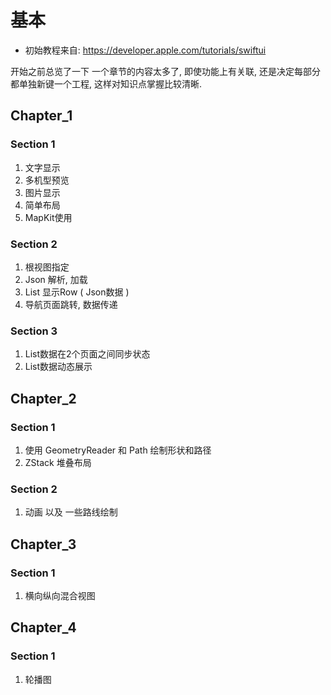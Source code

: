 
# 基本
- 初始教程来自: https://developer.apple.com/tutorials/swiftui

开始之前总览了一下
一个章节的内容太多了, 即使功能上有关联, 还是决定每部分都单独新键一个工程, 这样对知识点掌握比较清晰.

## Chapter_1

### Section 1

1. 文字显示
2. 多机型预览
3. 图片显示
4. 简单布局
5. MapKit使用

### Section 2

1. 根视图指定
2. Json 解析, 加载
3. List 显示Row ( Json数据 )
4. 导航页面跳转, 数据传递

### Section 3

1. List数据在2个页面之间同步状态
2. List数据动态展示

## Chapter_2

### Section 1

1. 使用 GeometryReader 和 Path 绘制形状和路径
2. ZStack 堆叠布局

### Section 2

1. 动画 以及 一些路线绘制

## Chapter_3

### Section 1

1. 横向纵向混合视图

## Chapter_4

### Section 1

1. 轮播图
